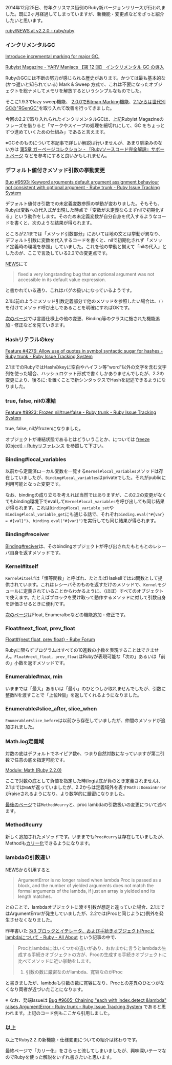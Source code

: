 2014年12月25日、毎年クリスマス恒例のRuby新バージョンリリースが行われました。既に2ヶ月経過してしまっていますが、新機能・変更点などをざっと紹介したいと思います。

[ruby/NEWS at v2.2.0 - ruby/ruby](https://github.com/ruby/ruby/blob/v2_2_0/NEWS)



### インクリメンタルGC

[Introduce incremental marking for major GC.](https://bugs.ruby-lang.org/issues/10137)

[Rubyist Magazine - YARV Maniacs 【第 12 回】 インクリメンタル GC の導入](http://magazine.rubyist.net/?0048-YarvManiacs)

RubyのGCには不断の努力が感じられる歴史があります。かつては最も基本的な(かつ遅いと知られている) Mark & Sweep 方式で、これは不要になったオブジェクトを総ナメしてメモリを解放するというシンプルなものでした。

そこに1.9.3でlazy sweep機能、 [2.0.0でBitmap Marking機能](http://magazine.rubyist.net/?0041-200Special-gc)、[2.1からは世代別GCの"RGenGC"](http://www.infoq.com/jp/news/2014/01/ruby21)を取り入れて改善を行ってきました。

今回の2.2で取り入れられたインクリメンタルGCは、上記Rubyist Magazineのフレーズを借りると「マークやスイープの処理を細切れにして、GC をちょっとずつ進めていくための仕組み」であると言えます。


※GCそのものについて本記事で詳しい解説は行いませんが、あまり馴染みのない方は [第5章 ガ－ベージコレクション - 『Rubyソースコード完全解説』サポートページ](http://i.loveruby.net/ja/rhg/book/gc.html) などを参考にすると良いかもしれません。


### デフォルト値付きメソッド引数の挙動変更

[Bug #9593: Keyword arguments default argument assignment behaviour not consistent with optional argument - Ruby trunk - Ruby Issue Tracking System](https://bugs.ruby-lang.org/issues/9593)


デフォルト値付き引数での未定義変数参照の挙動が変わりました。そもそも、Rubyは変数への代入式が出現した時点で「変数が未定義ならまずnilで初期化する」という動作をします。そのため未定義変数が自分自身を代入するようなコードを書くと、次のような結果が得られます。


<script src="https://gist.github.com/memerelics/665ffe025267c8c10a1e.js?file=assign_undefined.rb"></script>


ところが2.1までは「メソッド引数部分」においては地の文とは挙動が異なり、デフォルト引数に変数を代入するコードを書くと、nilで初期化されず「メソッド定義時の環境を参照」していました。これを他の挙動と揃えて「nilの代入」としたのが、ここで言及している2.2での変更点です。


<script src="https://gist.github.com/memerelics/665ffe025267c8c10a1e.js?file=argument_lookup.rb"></script>


[NEWS](https://github.com/ruby/ruby/blob/v2_2_0/NEWS)にて

> fixed a very longstanding bug that an optional argument was not accessible in its default value expression.

と書かれている通り、これはバグの扱いになっているようです。

2.1以前のようにメソッド引数定義部分で他のメソッドを参照したい場合は、`()`を付けてメソッド呼び出しであることを明確にすればOKです。


<script src="https://gist.github.com/memerelics/665ffe025267c8c10a1e.js?file=argument_lookup_method_call.rb"></script>


[次のページ](/gm/gc/452102/2/)では言語仕様上の他の変更、Binding等のクラスに施された機能追加・修正などを見ていきます。

<div style="page-break-after: always;"><span style="DISPLAY:none">&nbsp;</span></div>


### Hashリテラルのkey

[Feature #4276: Allow use of quotes in symbol syntactic sugar for hashes - Ruby trunk - Ruby Issue Tracking System](https://bugs.ruby-lang.org/issues/4276)

2.1までのRubyではHashのkeyに空白やハイフン等"word"以外の文字を含む文字列を使った場合、ハッシュロケット形式で書くしかありませんでしたが、2.2の変更により、後ろに`:`を置くことで新シンタックスでHashを記述できるようになりました。


<script src="https://gist.github.com/memerelics/665ffe025267c8c10a1e.js?file=hash_literal.rb"></script>


### true, false, nilの凍結

[Feature #8923: Frozen nil/true/false - Ruby trunk - Ruby Issue Tracking System](https://bugs.ruby-lang.org/issues/8923)

true, false, nilがfrozenになりました。


<script src="https://gist.github.com/memerelics/665ffe025267c8c10a1e.js?file=frozen.rb"></script>


オブジェクトが凍結状態であるとはどういうことか、については [freeze (Object) - Rubyリファレンス](http://ref.xaio.jp/ruby/classes/object/freeze) を参照して下さい。


### Binding#local_variables

以前から定義済ローカル変数を一覧する`Kernel#local_variables`メソッドは存在していましたが、`Binding#local_variables`はprivateでした。それがpublicに利用可能となった変更です。


<script src="https://gist.github.com/memerelics/665ffe025267c8c10a1e.js?file=local_variables.rb"></script>


なお、bindingの成り立ちを考えれば当然ではありますが、この2.2の変更がなくてもbinding環境下でevalして`Kernel#local_variables`を呼び出しても同じ結果が得られます。これは`Binding#local_variable_set`や`Binding#local_variable_get`にも通じる話で、それぞれ`binding.eval("#{var} = #{val}")`、`binding.eval("#{var}")`を実行しても同じ結果が得られます。


### Binding#receiver

[Binding#reciver](http://ruby-doc.org/core-2.2.0/Binding.html#method-i-receiver)は、そのbindingオブジェクトが呼び出されたもともとのレシーバ自身を返すメソッドです。


<script src="https://gist.github.com/memerelics/665ffe025267c8c10a1e.js?file=receiver.rb"></script>


### Kernel#itself

`Kernel#itself`は「恒等関数」と呼ばれ、たとえばHaskellでは`id`関数として提供されています。これはレシーバそのものを返すだけのメソッドで、`Kernel`モジュールに定義されていることからわかるように、（ほぼ）すべてのオブジェクトで使えます。たとえばブロックを受け取って動作するメソッドに対して引数自身を評価させるときに便利です。


<script src="https://gist.github.com/memerelics/665ffe025267c8c10a1e.js?file=itself.rb"></script>


[次のページ](/gm/gc/452102/3/)はFloat, Enumeralbeなどの機能追加・修正です。

<div style="page-break-after: always;"><span style="DISPLAY:none">&nbsp;</span></div>


### Float#next_float, prev_float

[Float#{next float, prev float} - Ruby Forum](https://www.ruby-forum.com/topic/4776989)

Rubyに限らずプログラムはすべての10進数の小数を表現することはできません。`Float#next_float, prev_float`はRubyが表現可能な「次の」あるいは「前の」小数を返すメソッドです。

<script src="https://gist.github.com/memerelics/665ffe025267c8c10a1e.js?file=float.rb"></script>


### Enumerable#max, min

いままでは「最大」あるいは「最小」のひとつしか取れませんでしたが、引数に整数Nを渡すことで「上位N個」を返してくれるようになりました。

<script src="https://gist.github.com/memerelics/665ffe025267c8c10a1e.js?file=max.rb"></script>


### Enumerable#slice_after, slice_when

`Enumerable#slice_before`は以前から存在していましたが、仲間のメソッドが追加されました。


<script src="https://gist.github.com/memerelics/665ffe025267c8c10a1e.js?file=slice_after.rb"></script>


### Math.log定義域

対数の底はデフォルトでネイピア数e、つまり自然対数になっていますが第二引数で任意の底を指定可能です。

[Module: Math (Ruby 2.2.0)](http://ruby-doc.org/core-2.2.0/Math.html#method-c-log)

ここで対数の底として負値を指定した時(logは底が負のとき定義されません)、2.1までは`NaN`が返っていましたが、2.2からは定義域外を表す`Math::DomainError`がraiseされるようになり、より数学的に厳密になりました。


<script src="https://gist.github.com/memerelics/665ffe025267c8c10a1e.js?file=log.rb"></script>


[最後のページ](/gm/gc/452102/4/)では`Method#curry`と、proc lambdaの引数扱いの変更について述べます。

<div style="page-break-after: always;"><span style="DISPLAY:none">&nbsp;</span></div>


### Method#curry

新しく追加されたメソッドです。いままでも`Proc#curry`は存在していましたが、Methodも[カリー化](http://ja.wikipedia.org/wiki/%E3%82%AB%E3%83%AA%E3%83%BC%E5%8C%96)できるようになります。


<script src="https://gist.github.com/memerelics/665ffe025267c8c10a1e.js?file=curry.rb"></script>


### lambdaの引数違い

[NEWS](https://github.com/ruby/ruby/blob/v2_2_0/NEWS)から引用すると

> ArgumentError is no longer raised when lambda Proc is passed as a block, and the number of yielded arguments does not match the formal arguments of the lambda, if just an array is yielded and its length matches.

とのことで、lambdaオブジェクトに渡す引数が想定と違っていた場合、2.1まではArgumentErrorが発生していましたが、2.2では(Procと同じように)例外を発生させなくなりました。


<script src="https://gist.github.com/memerelics/665ffe025267c8c10a1e.js?file=lambda_arguments.rb"></script>


昨年書いた [3/3 ブロックとイテレータ、および手続きオブジェクトProcとlambdaについて - Ruby - All About](http://allabout.co.jp/gm/gc/447885/3/) という記事の中で、

> Procとlambdaにはいくつかの違いがあり、おおまかに言うとlambdaの生成する手続きオブジェクトの方が、Procの生成する手続きオブジェクトに比べてメソッドに近い挙動をします。
>
> 1. 引数の数に厳密なのがlambda、寛容なのがProc

と書きましたが、lambdaも引数の数に寛容になり、Procとの差異のひとつがなくなり両者が近づいたことになります。

※ なお、発端Issueは [Bug #9605: Chaining "each with index.detect &lambda" raises ArgumentError - Ruby trunk - Ruby Issue Tracking System](https://bugs.ruby-lang.org/issues/9605) であると思われます。上記のコード例もここから引用しました。


### 以上

以上でRuby2.2.の新機能・仕様変更についての紹介は終わりです。

最終ページで「カリー化」をさらっと流してしまいましたが、興味深いテーマなのでRubyを使った解説をいずれ書きたいと思います。
